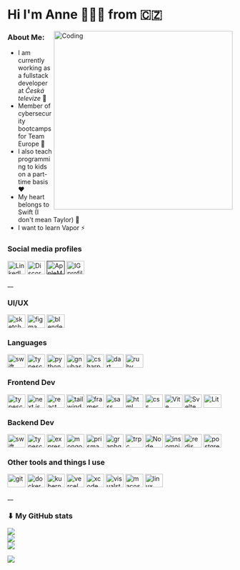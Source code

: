 # Hi I'm Anne 🙋🏻‍♀️ from 🇨🇿
<img align="right" alt="Coding" width="400" src="https://github.com/Aletheie/Aletheie/assets/65088142/acce1f94-a02a-4556-af50-fd304ab568bc">

### About Me:

- I am currently working as a fullstack developer at _Česká televize_ 💼
- Member of cybersecurity bootcamps for Team Europe 🔐
- I also teach programming to kids on a part-time basis ❤️
- My heart belongs to Swift (I don't mean Taylor) 🦉
- I want to learn Vapor ⚡

### Social media profiles

<p align="left">
<a href="https://linkedin.com/in/annajungmannova"><img align="center" src="https://cdn.jsdelivr.net/npm/simple-icons@3.0.1/icons/linkedin.svg" alt="LinkedIn profile" height="30" width="40" /></a>
<a href="https://discordapp.com/users/aletheie_"><img align="center" src="https://cdn.jsdelivr.net/npm/simple-icons@3.0.1/icons/discord.svg" alt="Discord profile" height="30" width="40" /></a>
<a href=""><img align="center" src="https://cdn.jsdelivr.net/npm/simple-icons@3.0.1/icons/applemusic.svg" alt="AppleMusic profile" height="30" width="40" /></a>
<a href="https://www.instagram.com/jungmannovaa/"><img align="center" src="https://cdn.jsdelivr.net/npm/simple-icons@3.0.1/icons/instagram.svg" alt="IG profile" height="30" width="40" /></a>
</p>

__

### UI/UX

<p align="left">
<img align="center" src="https://cdn.jsdelivr.net/npm/simple-icons@3.0.1/icons/sketch.svg" alt="sketch" height="30" width="40" />
<img align="center" src="https://cdn.jsdelivr.net/npm/simple-icons@3.0.1/icons/figma.svg" alt="figma" height="30" width="40" />
<img align="center" src="https://cdn.jsdelivr.net/npm/simple-icons@3.0.1/icons/blender.svg" alt="blender" height="30" width="40" />
</p>

### Languages

<p align="left">
<img align="center" src="https://cdn.jsdelivr.net/npm/simple-icons@3.0.1/icons/swift.svg" alt="swift" height="30" width="40" />
<img align="center" src="https://cdn.jsdelivr.net/npm/simple-icons@3.0.1/icons/typescript.svg" alt="typescript" height="30" width="40" />
<img align="center" src="https://cdn.jsdelivr.net/npm/simple-icons@3.0.1/icons/python.svg" alt="python" height="30" width="40" />
<img align="center" src="https://cdn.jsdelivr.net/npm/simple-icons@3.0.1/icons/gnubash.svg" alt="gnubash" height="30" width="40" />
<img align="center" src="https://cdn.jsdelivr.net/npm/simple-icons@3.0.1/icons/csharp.svg" alt="csharp" height="30" width="40" />
<img align="center" src="https://cdn.jsdelivr.net/npm/simple-icons@3.0.1/icons/dart.svg" alt="dart" height="30" width="40" />
<img align="center" src="https://cdn.jsdelivr.net/npm/simple-icons@3.0.1/icons/ruby.svg" alt="ruby" height="30" width="40" />
</p>

### Frontend Dev

<p align="left">
<img align="center" src="https://cdn.jsdelivr.net/npm/simple-icons@3.0.1/icons/typescript.svg" alt="typescript" height="30" width="40" />
<img align="center" src="https://res.cloudinary.com/dgj3s3q6m/image/upload/v1714032434/nextdotjs_gfveu1.svg" alt="next.js" height="30" width="40" />
<img align="center" src="https://cdn.jsdelivr.net/npm/simple-icons@3.0.1/icons/react.svg" alt="react" height="30" width="40" />
<img align="center" src="https://cdn.jsdelivr.net/npm/simple-icons@3.0.1/icons/tailwindcss.svg" alt="tailwind" height="30" width="40" />
<img align="center" src="https://cdn.jsdelivr.net/npm/simple-icons@3.0.1/icons/framer.svg" alt="framer" height="30" width="40" />
<img align="center" src="https://cdn.jsdelivr.net/npm/simple-icons@3.0.1/icons/sass.svg" alt="sass" height="30" width="40" />
<img align="center" src="https://cdn.jsdelivr.net/npm/simple-icons@3.0.1/icons/html5.svg" alt="html" height="30" width="40" />
<img align="center" src="https://cdn.jsdelivr.net/npm/simple-icons@3.0.1/icons/css3.svg" alt="css" height="30" width="40" />
<img align="center" src="https://res.cloudinary.com/dgj3s3q6m/image/upload/v1714032795/vite_oqnhut.svg" alt="Vite" height="30" width="40" />
<img align="center" src="https://cdn.jsdelivr.net/npm/simple-icons@3.0.1/icons/svelte.svg" alt="Svelte" height="30" width="40" />
<img align="center" src="https://res.cloudinary.com/dgj3s3q6m/image/upload/v1714032949/lit_nardzu.svg" alt="Lit" height="30" width="40" />
</p>

### Backend Dev

<p align="left">
<img align="center" src="https://cdn.jsdelivr.net/npm/simple-icons@3.0.1/icons/swift.svg" alt="swift" height="30" width="40" />
<img align="center" src="https://cdn.jsdelivr.net/npm/simple-icons@3.0.1/icons/typescript.svg" alt="typescript" height="30" width="40" />
<img align="center" src="https://res.cloudinary.com/dgj3s3q6m/image/upload/v1714033475/express_ku7y43.svg" alt="express" height="30" width="40" />
<img align="center" src="https://cdn.jsdelivr.net/npm/simple-icons@3.0.1/icons/mongodb.svg" alt="mongodb" height="30" width="40" />
<img align="center" src="https://res.cloudinary.com/dgj3s3q6m/image/upload/v1714033584/prisma_v1vgcu.svg" alt="prisma" height="30" width="40" />
<img align="center" src="https://cdn.jsdelivr.net/npm/simple-icons@3.0.1/icons/graphql.svg" alt="graphql" height="30" width="40" />
<img align="center" src="https://res.cloudinary.com/dgj3s3q6m/image/upload/v1714033676/trpc_yyarmz.svg" alt="trpc" height="30" width="40" />
<img align="center" src="https://cdn.jsdelivr.net/npm/simple-icons@3.0.1/icons/node-dot-js.svg" alt="Node" height="30" width="40" />
<img align="center" src="https://cdn.jsdelivr.net/npm/simple-icons@3.0.1/icons/insomnia.svg" alt="insomnia" height="30" width="40" />
<img align="center" src="https://cdn.jsdelivr.net/npm/simple-icons@3.0.1/icons/redis.svg" alt="redis" height="30" width="40" />
<img align="center" src="https://cdn.jsdelivr.net/npm/simple-icons@3.0.1/icons/postgresql.svg" alt="postgresql" height="30" width="40" />
</p>

### Other tools and things I use

<p align="left">
<img align="center" src="https://cdn.jsdelivr.net/npm/simple-icons@3.0.1/icons/git.svg" alt="git" height="30" width="40" />
<img align="center" src="https://cdn.jsdelivr.net/npm/simple-icons@3.0.1/icons/docker.svg" alt="docker" height="30" width="40" />
<img align="center" src="https://cdn.jsdelivr.net/npm/simple-icons@3.0.1/icons/kubernetes.svg" alt="kubernetes" height="30" width="40" />
<img align="center" src="https://cdn.jsdelivr.net/npm/simple-icons@3.0.1/icons/vercel.svg" alt="vercel" height="30" width="40" />
<img align="center" src="https://cdn.jsdelivr.net/npm/simple-icons@3.0.1/icons/xcode.svg" alt="xcode" height="30" width="40" />
<img align="center" src="https://cdn.jsdelivr.net/npm/simple-icons@3.0.1/icons/visualstudiocode.svg" alt="visualstudiocode" height="30" width="40" />
<img align="center" src="https://res.cloudinary.com/dgj3s3q6m/image/upload/v1714034315/macos_duumls.svg" alt="macos" height="30" width="40" />
<img align="center" src="https://cdn.jsdelivr.net/npm/simple-icons@3.0.1/icons/linux.svg" alt="linux" height="30" width="40" />
</p>

__

### ⬇ My GitHub stats

![](https://github-readme-stats.vercel.app/api?username=Aletheie&theme=default&hide_border=false&include_all_commits=true&count_private=true)<br/>
![](https://github-readme-streak-stats.herokuapp.com/?user=Aletheie&theme=default&hide_border=false)<br/>
![](https://github-readme-stats.vercel.app/api/top-langs/?username=Aletheie&theme=default&hide_border=false&include_all_commits=true&count_private=true&layout=compact)

[![](https://visitcount.itsvg.in/api?id=Aletheie&icon=7&color=1)](https://visitcount.itsvg.in)
